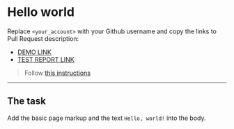 # Hello world
Replace `<your_account>` with your Github username and copy the links to Pull Request description:
- [DEMO LINK](https://YelyzavetaMolochynska.github.io/layout_hello-world/)
- [TEST REPORT LINK](https://YelyzavetaMolochynska.github.io/layout_hello-world/report/html_report/)

> Follow [this instructions](https://mate-academy.github.io/layout_task-guideline/#how-to-solve-the-layout-tasks-on-github)
___

## The task
Add the basic page markup and the text `Hello, world!` into the body.
